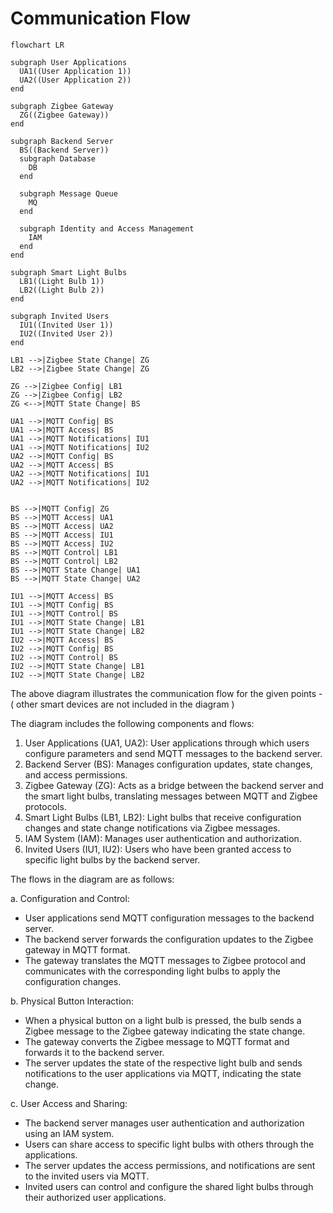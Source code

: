 # Communication Flow

```mermaid
flowchart LR

subgraph User Applications
  UA1((User Application 1))
  UA2((User Application 2))
end

subgraph Zigbee Gateway
  ZG((Zigbee Gateway))
end

subgraph Backend Server
  BS((Backend Server))
  subgraph Database
    DB
  end

  subgraph Message Queue
    MQ
  end

  subgraph Identity and Access Management
    IAM
  end
end

subgraph Smart Light Bulbs
  LB1((Light Bulb 1))
  LB2((Light Bulb 2))
end

subgraph Invited Users
  IU1((Invited User 1))
  IU2((Invited User 2))
end

LB1 -->|Zigbee State Change| ZG
LB2 -->|Zigbee State Change| ZG

ZG -->|Zigbee Config| LB1
ZG -->|Zigbee Config| LB2
ZG <-->|MQTT State Change| BS

UA1 -->|MQTT Config| BS
UA1 -->|MQTT Access| BS
UA1 -->|MQTT Notifications| IU1
UA1 -->|MQTT Notifications| IU2
UA2 -->|MQTT Config| BS
UA2 -->|MQTT Access| BS
UA2 -->|MQTT Notifications| IU1
UA2 -->|MQTT Notifications| IU2


BS -->|MQTT Config| ZG
BS -->|MQTT Access| UA1
BS -->|MQTT Access| UA2
BS -->|MQTT Access| IU1
BS -->|MQTT Access| IU2
BS -->|MQTT Control| LB1
BS -->|MQTT Control| LB2
BS -->|MQTT State Change| UA1
BS -->|MQTT State Change| UA2

IU1 -->|MQTT Access| BS
IU1 -->|MQTT Config| BS
IU1 -->|MQTT Control| BS
IU1 -->|MQTT State Change| LB1
IU1 -->|MQTT State Change| LB2
IU2 -->|MQTT Access| BS
IU2 -->|MQTT Config| BS
IU2 -->|MQTT Control| BS
IU2 -->|MQTT State Change| LB1
IU2 -->|MQTT State Change| LB2
```

The above diagram illustrates the communication flow for the given points - ( other smart devices are not included in the diagram )

The diagram includes the following components and flows:

1. User Applications (UA1, UA2): User applications through which users configure parameters and send MQTT messages to the backend server.
2. Backend Server (BS): Manages configuration updates, state changes, and access permissions.
3. Zigbee Gateway (ZG): Acts as a bridge between the backend server and the smart light bulbs, translating messages between MQTT and Zigbee protocols.
4. Smart Light Bulbs (LB1, LB2): Light bulbs that receive configuration changes and state change notifications via Zigbee messages.
5. IAM System (IAM): Manages user authentication and authorization.
6. Invited Users (IU1, IU2): Users who have been granted access to specific light bulbs by the backend server.

The flows in the diagram are as follows:

a. Configuration and Control:

- User applications send MQTT configuration messages to the backend server.
- The backend server forwards the configuration updates to the Zigbee gateway in MQTT format.
- The gateway translates the MQTT messages to Zigbee protocol and communicates with the corresponding light bulbs to apply the configuration changes.

b. Physical Button Interaction:

- When a physical button on a light bulb is pressed, the bulb sends a Zigbee message to the Zigbee gateway indicating the state change.
- The gateway converts the Zigbee message to MQTT format and forwards it to the backend server.
- The server updates the state of the respective light bulb and sends notifications to the user applications via MQTT, indicating the state change.

c. User Access and Sharing:

- The backend server manages user authentication and authorization using an IAM system.
- Users can share access to specific light bulbs with others through the applications.
- The server updates the access permissions, and notifications are sent to the invited users via MQTT.
- Invited users can control and configure the shared light bulbs through their authorized user applications.
